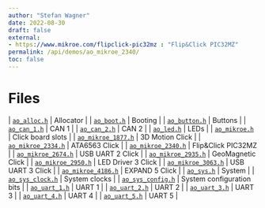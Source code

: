 ```yaml
---
author: "Stefan Wagner"
date: 2022-08-30
draft: false
external:
- https://www.mikroe.com/flipclick-pic32mz : "Flip&Click PIC32MZ"
permalink: /api/demos/ao_mikroe_2340/
toc: false
---
```


# Files

| [`ao_alloc.h`](ao_alloc.h.md) | Allocator |
| [`ao_boot.h`](ao_boot.h.md) | Booting |
| [`ao_button.h`](ao_button.h.md) | Buttons |
| [`ao_can_1.h`](ao_can_1.h.md) | CAN 1 |
| [`ao_can_2.h`](ao_can_2.h.md) | CAN 2 |
| [`ao_led.h`](ao_led.h.md) | LEDs |
| [`ao_mikroe.h`](ao_mikroe.h.md) | Click board slots |
| [`ao_mikroe_1877.h`](ao_mikroe_1877.h.md) | 3D Motion Click |
| [`ao_mikroe_2334.h`](ao_mikroe_2334.h.md) | ATA6563 Click |
| [`ao_mikroe_2340.h`](ao_mikroe_2340.h.md) | Flip&Click PIC32MZ |
| [`ao_mikroe_2674.h`](ao_mikroe_2674.h.md) | USB UART 2 Click |
| [`ao_mikroe_2935.h`](ao_mikroe_2935.h.md) | GeoMagnetic Click |
| [`ao_mikroe_2950.h`](ao_mikroe_2950.h.md) | LED Driver 3 Click |
| [`ao_mikroe_3063.h`](ao_mikroe_3063.h.md) | USB UART 3 Click |
| [`ao_mikroe_4186.h`](ao_mikroe_4186.h.md) | EXPAND 5 Click |
| [`ao_sys.h`](ao_sys.h.md) | System |
| [`ao_sys_clock.h`](ao_sys_clock.h.md) | System clocks |
| [`ao_sys_config.h`](ao_sys_config.h.md) | System configuration bits |
| [`ao_uart_1.h`](ao_uart_1.h.md) | UART 1 |
| [`ao_uart_2.h`](ao_uart_2.h.md) | UART 2 |
| [`ao_uart_3.h`](ao_uart_3.h.md) | UART 3 |
| [`ao_uart_4.h`](ao_uart_4.h.md) | UART 4 |
| [`ao_uart_5.h`](ao_uart_5.h.md) | UART 5 |
